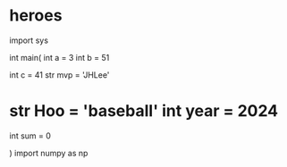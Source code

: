 # heroes

import sys

int main(
int a = 3
int b = 51

int c = 41
str mvp = 'JHLee'

str Hoo = 'baseball'
int year = 2024
=======
int sum = 0

)
import numpy as np
